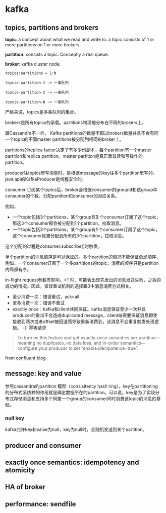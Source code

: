 # kafka

## topics, partitions and brokers

**topic**: a concept about what we read and write to. a topic consists of 1 or
more partitions on 1 or more brokers.

**partition**: consists a topic. Conceptly a real queue.

**broker**: kafka cluster node.

```
topics:partitions = 1:N

topcis-partition-1 -> 一条队列

topcis-partition-2 -> 一条队列

topcis-partition-N -> 一条队列
```

严格来说，topics是多条队列的集合。

brokers是所有topics的承载。partitions物理地分布在不同的brokers上。

跟Cassandra不一样， Kafka partitions的数量不超过brokers数量并且不会有同一个topic的不同master
partitions被分配到相同的broker上。

partitions的replica factor决定了有多少份副本，每个partition有一个master
partition和replica partition。master partition是真正承载读和写操作的partition。

producer往topics里写消息时，是根据message的key往多个partition里写的。java
api的KafkaProducer是线程安全的。

consumer
订阅某个topics后，broker会根据consumer的groupId和该group中consumer的个数，分配partition和consumer的对应关系。

例如，

* 一个topic包括3个partitions，某个group有**3**
  个consumer订阅了这个topic，那这3个consumer都会被分配到1个partition，拉取消息。
* 一个topic包括3个partitions，某个group有**1**
  个consumer订阅了这个topic，这个consumer就被分配到所有的3个partition，拉取消息。

这个分配的过程是consumer.subscribe()时触发。

单个partition的消息顺序是可以保证的。多个partition的情况不能保证全局顺序，例如，一个consumer订阅了一个多partitions的topic，消费的顺序只是partition内局部有序。

in-flight request参数有影响，>1
时，可能会出现先发出的消息发送失败，之后的成功的情况。因此，错误重试机制的选择跟3中消息消费方式相关。

* 至少消费一次：错误重试，ack=all
* 至多消费一次：错误不重试
* exactly once：kafka和client共同保证。kafka消息保证至少一次并且producer的重试不会造成duplicated
  message，client端需要保证消息即使接收到两次或者offset被回退而导致重新消费到，该消息不会重复触发处理逻辑。
  -》幂等请求

> To turn on this feature and get exactly-once semantics per partition—meaning
> no duplicates, no data loss, and in-order semantics—configure your producer to
> set “enable.idempotence=true”.

from [confluent blog][1]

## message: key and value

参照cassandra的partition 模型（consisitency hash
ring），key在partitioning的分布式系统种的作用就是确定数据所在的partition。可以说，key是为了实现分布式存储消息和支持多个同属一个group的consumer同时消费该topic的消息的基础。

### null key

kafka允许key和value为null，key为null时，会随机发送到某个partition。

## producer and consumer

## exactly once semantics: idempotency and atomicity

## HA of broker

###

###

## performance: sendfile

[1]:https://www.confluent.io/blog/exactly-once-semantics-are-possible-heres-how-apache-kafka-does-it/